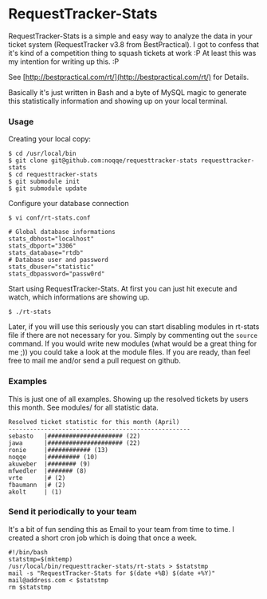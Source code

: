 # RequestTracker-Stats
RequestTracker-Stats is a simple and easy way to analyze the data in your ticket
system (RequestTracker v3.8 from BestPractical). I got to confess that it's kind of a competition thing to squash tickets at work :P At least this was my intention for writing up this. :P 

See [http://bestpractical.com/rt/](http://bestpractical.com/rt/) for Details.

Basically it's just written in Bash and a byte of MySQL magic to generate this statistically information and showing up on your local terminal. 

### Usage
Creating your local copy:

    $ cd /usr/local/bin
    $ git clone git@github.com:noqqe/requesttracker-stats requesttracker-stats
    $ cd requesttracker-stats
    $ git submodule init
    $ git submodule update

Configure your database connection

    $ vi conf/rt-stats.conf

    # Global database informations
    stats_dbhost="localhost"
    stats_dbport="3306"
    stats_database="rtdb"
    # Database user and password 
    stats_dbuser="statistic"
    stats_dbpassword="passw0rd"

Start using RequestTracker-Stats. At first you can just hit execute and watch,
which informations are showing up. 

    $ ./rt-stats

Later, if you will use this seriously you can start disabling modules in
rt-stats file if there are not necessary for you. Simply by commenting out the `source` command. If you would write
new modules (what would be a great thing for me ;)) you could take a look at the
module files. If you are ready, than feel free to mail me and/or send a pull
request on github.

### Examples

This is just one of all examples. Showing up the resolved tickets by users this
month. See modules/ for all statistic data.

    Resolved ticket statistic for this month (April)
    ---------------------------------------------------
    sebasto   |##################### (22)
    jawa      |##################### (22)
    ronie     |############ (13)
    noqqe     |######### (10)
    akuweber  |######## (9)
    mfwedler  |####### (8)
    vrte      |# (2)
    fbaumann  |# (2)
    akolt     | (1)

### Send it periodically to your team

It's a bit of fun sending this as Email to your team from time to time. I created a short cron job which is doing that once a week. 

    #!/bin/bash
    statstmp=$(mktemp)
    /usr/local/bin/requesttracker-stats/rt-stats > $statstmp
    mail -s "RequestTracker-Stats for $(date +%B) $(date +%Y)" mail@address.com < $statstmp
    rm $statstmp

